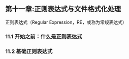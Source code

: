 ## 第十一章:正则表达式与文件格式化处理

正则表达式（Regular Expression，RE，或称为常规表达式）

### 11.1 开始之前：什么是正则表达式

### 11.2 基础正则表达式

